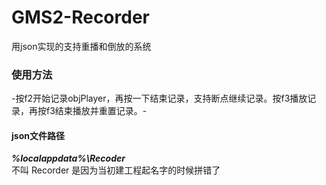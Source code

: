 # GMS2-Recorder
用json实现的支持重播和倒放的系统<br />
### 使用方法
-按f2开始记录objPlayer，再按一下结束记录，支持断点继续记录。按f3播放记录，再按f3结束播放并重置记录。-<br />
#### json文件路径
***%localappdata%\Recoder***<br />
不叫 Recorder 是因为当初建工程起名字的时候拼错了
